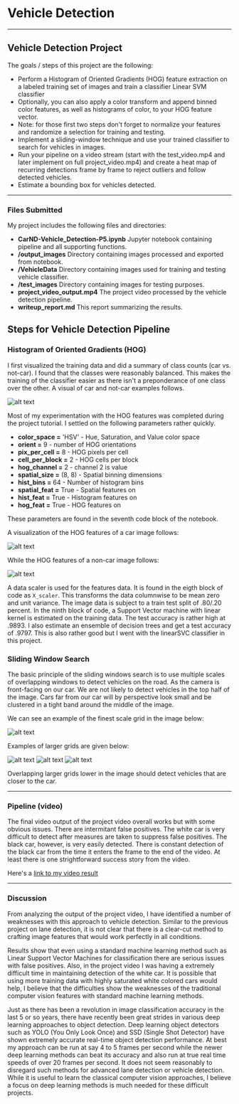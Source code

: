 # Vehicle Detection #

---

## **Vehicle Detection Project** ##


The goals / steps of this project are the following:

* Perform a Histogram of Oriented Gradients (HOG) feature extraction on a labeled training set of images and train a classifier Linear SVM classifier
* Optionally, you can also apply a color transform and append binned color features, as well as histograms of color, to your HOG feature vector. 
* Note: for those first two steps don't forget to normalize your features and randomize a selection for training and testing.
* Implement a sliding-window technique and use your trained classifier to search for vehicles in images.
* Run your pipeline on a video stream (start with the test_video.mp4 and later implement on full project_video.mp4) and create a heat map of recurring detections frame by frame to reject outliers and follow detected vehicles.
* Estimate a bounding box for vehicles detected.

[//]: # (Image References)
[image1]: ./output_images/plot1.png
[image2]: ./output_images/hog1.png
[image3]: ./output_images/hog2.png
[image4]: ./output_images/level1.png
[image5]: ./output_images/level2.png
[image6]: ./output_images/level3.png
[image7]: ./output_images/level4.png
[image8]: ./output_images/small_grid.png
[image9]: ./output_images/small_grid-2.png
[image10]: ./output_images/large_grid-1.png
[image11]: ./output_images/large_grid-2.png
[image12]: ./output_images/large_grid-3.png
[image13]: ./output_images/large_grid-4.png
[image14]: ./output_images/large_grid-5.png
[image15]: ./output_images/heatmaps.png
[video1]: ./project_video_output.mp4

---

### Files Submitted ###

My project includes the following files and directories:

* **CarND-Vehicle_Detection-P5.ipynb**  Jupyter notebook containing pipeline and all supporting functions.
* **/output_images**  Directory containing images processed and exported from notebook.
* **/VehicleData**  Directory containing images used for training and testing vehicle classifier.
* **/test_images**  Directory containing images for testing purposes.
* **project_video_output.mp4**  The project video processed by the vehicle detection pipeline.
* **writeup_report.md**  This report summarizing the results.

## Steps for Vehicle Detection Pipeline ##



### Histogram of Oriented Gradients (HOG) ###

I first visualized the training data and did a summary of class counts (car vs. not-car).  I found that the classes were reasonably balanced.  This makes the training of the classifier easier as there isn't a preponderance of one class over the other.  A visual of car and not-car examples follows.

![alt text][image1]

Most of my experimentation with the HOG features was completed during the project tutorial.  I settled on the following parameters rather quickly.

* **color_space =** 'HSV' - Hue, Saturation, and Value color space
* **orient =** 9  - number of HOG orientations
* **pix_per_cell =** 8  - HOG pixels per cell
* **cell_per_block =** 2  - HOG cells per block
* **hog_channel =** 2 - channel 2 is value
* **spatial_size =** (8, 8) - Spatial binning dimensions
* **hist_bins =** 64   - Number of histogram bins
* **spatial_feat =** True - Spatial features on 
* **hist_feat =** True - Histogram features on 
* **hog_feat =** True - HOG features on

These parameters are found in the seventh code block of the notebook.  

A visualization of the HOG features of a car image follows:

![alt text][image2]

While the HOG features of a non-car image follows:

![alt text][image3]

A data scaler is used for the features data. It is found in the eigth block of code as `X_scaler`. This transforms the data columnwise to be mean zero and unit variance. The image data is subject to a train test split of .80/.20 percent.  In the ninth block of code, a Support Vector machine with linear kernel is estimated on the training data.  The test accuracy is rather high at .9893.  I also estimate an ensemble of decision trees and get a test accuracy of .9797.  This is also rather good but I went with the linearSVC classifier in this project.

### Sliding Window Search ###

The basic principle of the sliding windows search is to use multiple scales of overlapping windows to detect vehicles on the road.  As the camera is front-facing on our car.  We are not likely to detect vehicles in the top half of the image.  Cars far from our car will by perspective look small and be clustered in a tight band around the middle of the image.

We can see an example of the finest scale grid in the image below:

![alt text][image4]

Examples of larger grids are given below:

![alt text][image5]
![alt text][image6]
![alt text][image7]

Overlapping larger grids lower in the image should detect vehicles that are closer to the car.



---

### Pipeline (video) ##

The final video output of the project video overall works but with some obvious issues.  There are intermitant false positives.  The white car is very difficult to detect after measures are taken to suppress false positives.  The black car, however, is very easily detected.  There is constant detection of the black car from the time it enters the frame to the end of the video.  At least there is one strightforward success story from the video.

Here's a [link to my video result](./project_video_output.mp4)

---

### Discussion ###

From analyzing the output of the project video, I have identified a number of weaknesses with this approach to vehicle detection.  Similar to the previous project on lane detection, it is not clear that there is a clear-cut method to crafting image features that would work perfectly in all conditions. 

Results show that even using a standard machine learning method such as Linear Support Vector Machines for classification there are serious issues with false positives.  Also, in the project video I was having a extremely difficult time in maintaining detection of the white car.  It is possible that using more training data with highly saturated white colored cars would help, I believe that the difficulties show the weaknesses of the traditional computer vision features with standard machine learning methods.

Just as there has been a revolution in image classification accuracy in the last 5 or so years, there have recently been great strides in various deep learning approaches to object detection.  Deep learning object detectors such as YOLO (You Only Look Once) and SSD (Single Shot Detector) have shown extremely accurate real-time object detection performance.  At best my approach can be run at say 4 to 5 frames per second while the newer deep learning methods can beat its accuracy and also run at true real time speeds of over 20 frames per second.  It does not seem reasonably to disregard such methods for advanced lane detection or vehicle detection.  While it is useful to learn the classical computer vision approaches, I believe a focus on deep learning methods is much needed for these difficult projects.
